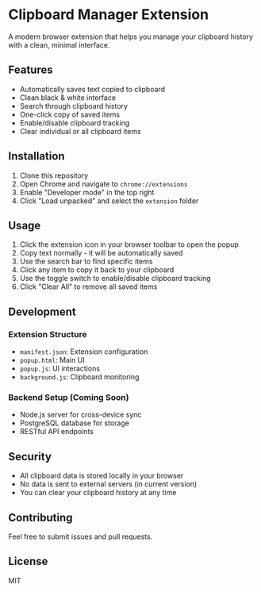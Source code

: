 # Clipboard Manager Extension

A modern browser extension that helps you manage your clipboard history with a clean, minimal interface.

## Features

- Automatically saves text copied to clipboard
- Clean black & white interface
- Search through clipboard history
- One-click copy of saved items
- Enable/disable clipboard tracking
- Clear individual or all clipboard items

## Installation

1. Clone this repository
2. Open Chrome and navigate to `chrome://extensions`
3. Enable "Developer mode" in the top right
4. Click "Load unpacked" and select the `extension` folder

## Usage

1. Click the extension icon in your browser toolbar to open the popup
2. Copy text normally - it will be automatically saved
3. Use the search bar to find specific items
4. Click any item to copy it back to your clipboard
5. Use the toggle switch to enable/disable clipboard tracking
6. Click "Clear All" to remove all saved items

## Development

### Extension Structure
- `manifest.json`: Extension configuration
- `popup.html`: Main UI
- `popup.js`: UI interactions
- `background.js`: Clipboard monitoring

### Backend Setup (Coming Soon)
- Node.js server for cross-device sync
- PostgreSQL database for storage
- RESTful API endpoints

## Security

- All clipboard data is stored locally in your browser
- No data is sent to external servers (in current version)
- You can clear your clipboard history at any time

## Contributing

Feel free to submit issues and pull requests.

## License

MIT
